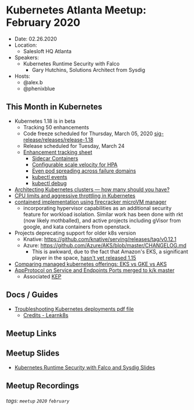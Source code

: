 # Kubernetes Atlanta Meetup: February 2020

- Date: 02.26.2020 <!--date as MM.DD.YYYY>-->
- Location:
    - Salesloft HQ Atlanta
- Speakers:
    - Kubernetes Runtime Security with Falco
        - Gary Hutchins, Solutions Architect from Sysdig <!--<speaker name/company>-->
- Hosts:
    - @alex.b
    - @phenixblue

## This Month in Kubernetes

- Kubernetes 1.18 is in beta
    - Tracking 50 enhancements
    - Code freeze scheduled for Thursday, March 05, 2020 [sig-release/releases/release-1.18](https://github.com/kubernetes/sig-release/tree/master/releases/release-1.18)
    - Release scheduled for Tuesday, March 24
    - [Enhancement tracking sheet](http://bit.ly/k8s-1-18-enhancements)
        - [Sidecar Containers](https://github.com/kubernetes/enhancements/issues/753)
        - [Configurable scale velocity for HPA](https://github.com/kubernetes/enhancements/issues/853)
        - [Even pod spreading across failure domains](https://github.com/kubernetes/enhancements/issues/895)
        - [kubectl events](https://github.com/kubernetes/enhancements/issues/1440)
        - [kubectl debug](https://github.com/kubernetes/enhancements/issues/1441)
- [Architecting Kubernetes clusters — how many should you have?](https://learnk8s.io/how-many-clusters)
- [CPU limits and aggressive throttling in Kubernetes](https://medium.com/omio-engineering/cpu-limits-and-aggressive-throttling-in-kubernetes-c5b20bd8a718)
- [containerd implementation using firecracker microVM manager](https://github.com/firecracker-microvm/firecracker-containerd)
    - incorporating hypervisor capabilities as an additional security feature for workload isolation. Similar work has been done with rkt (now likely mothballed), and active projects including gVisor from google, and kata containers from openstack.
- Projects deprecating support for older k8s version
    - Knative: https://github.com/knative/serving/releases/tag/v0.12.1
    - Azure: https://github.com/Azure/AKS/blob/master/CHANGELOG.md
        - This is awkward, due to the fact that Amazon's EKS, a significant player in the space, [hasn't yet released 1.15](https://github.com/aws/containers-roadmap/issues/380)
- [Comparing managed kubernetes offerings: EKS vs GKE vs AKS](https://www.stackrox.com/post/2020/02/eks-vs-gke-vs-aks/)
- [AppProtocol on Service and Endpoints Ports merged to k/k master](https://github.com/kubernetes/kubernetes/pull/88503)
    - Associated [KEP](https://github.com/kubernetes/enhancements/blob/master/keps/sig-network/20191227-app-protocol.md)

## Docs / Guides 

-  [Troubleshooting Kubernetes deployments pdf file](https://github.com/nikhilgorantla/docs/blob/master/troubleshooting-kubernetes.pdf)
	-  [Credits - Learnk8s](https://learnk8s.io/troubleshooting-deployments)


## Meetup Links

## Meetup Slides
-  [Kubernetes Runtime Security
with Falco and Sysdig Slides](https://drive.google.com/file/d/1k-VNbKTdQIY6FCRI1NW7gPLZNHAIV13v/view)
## Meetup Recordings

###### tags: `meetup` `2020` `february`